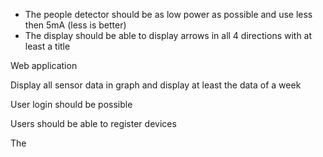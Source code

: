 * The people detector should be as low power as possible and use less then 5mA \(less is better\)
* The display should be able to display arrows in all 4 directions with at least a title



Web application

Display all sensor data in graph and display at least the data of a week

User login should be possible

Users should be able to register devices

The 

